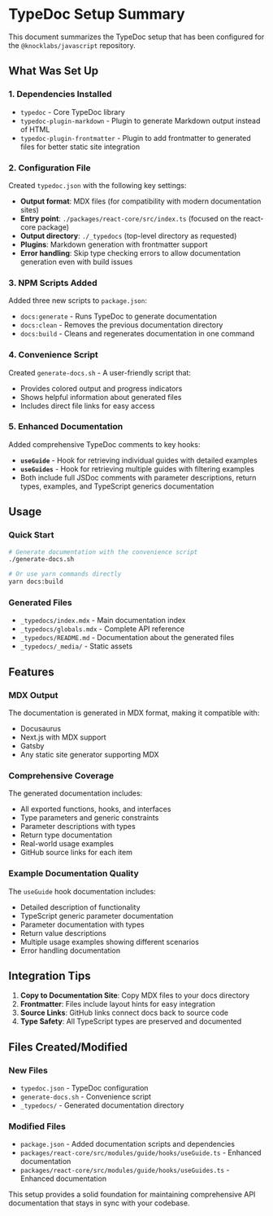 # TypeDoc Setup Summary

This document summarizes the TypeDoc setup that has been configured for the `@knocklabs/javascript` repository.

## What Was Set Up

### 1. Dependencies Installed
- `typedoc` - Core TypeDoc library
- `typedoc-plugin-markdown` - Plugin to generate Markdown output instead of HTML
- `typedoc-plugin-frontmatter` - Plugin to add frontmatter to generated files for better static site integration

### 2. Configuration File
Created `typedoc.json` with the following key settings:
- **Output format**: MDX files (for compatibility with modern documentation sites)
- **Entry point**: `./packages/react-core/src/index.ts` (focused on the react-core package)
- **Output directory**: `./_typedocs` (top-level directory as requested)
- **Plugins**: Markdown generation with frontmatter support
- **Error handling**: Skip type checking errors to allow documentation generation even with build issues

### 3. NPM Scripts Added
Added three new scripts to `package.json`:
- `docs:generate` - Runs TypeDoc to generate documentation
- `docs:clean` - Removes the previous documentation directory
- `docs:build` - Cleans and regenerates documentation in one command

### 4. Convenience Script
Created `generate-docs.sh` - A user-friendly script that:
- Provides colored output and progress indicators
- Shows helpful information about generated files
- Includes direct file links for easy access

### 5. Enhanced Documentation
Added comprehensive TypeDoc comments to key hooks:
- **`useGuide`** - Hook for retrieving individual guides with detailed examples
- **`useGuides`** - Hook for retrieving multiple guides with filtering examples
- Both include full JSDoc comments with parameter descriptions, return types, examples, and TypeScript generics documentation

## Usage

### Quick Start
```bash
# Generate documentation with the convenience script
./generate-docs.sh

# Or use yarn commands directly
yarn docs:build
```

### Generated Files
- `_typedocs/index.mdx` - Main documentation index
- `_typedocs/globals.mdx` - Complete API reference
- `_typedocs/README.md` - Documentation about the generated files
- `_typedocs/_media/` - Static assets

## Features

### MDX Output
The documentation is generated in MDX format, making it compatible with:
- Docusaurus
- Next.js with MDX support
- Gatsby
- Any static site generator supporting MDX

### Comprehensive Coverage
The generated documentation includes:
- All exported functions, hooks, and interfaces
- Type parameters and generic constraints
- Parameter descriptions with types
- Return type documentation
- Real-world usage examples
- GitHub source links for each item

### Example Documentation Quality
The `useGuide` hook documentation includes:
- Detailed description of functionality
- TypeScript generic parameter documentation
- Parameter documentation with types
- Return value descriptions
- Multiple usage examples showing different scenarios
- Error handling documentation

## Integration Tips

1. **Copy to Documentation Site**: Copy MDX files to your docs directory
2. **Frontmatter**: Files include layout hints for easy integration
3. **Source Links**: GitHub links connect docs back to source code
4. **Type Safety**: All TypeScript types are preserved and documented

## Files Created/Modified

### New Files
- `typedoc.json` - TypeDoc configuration
- `generate-docs.sh` - Convenience script
- `_typedocs/` - Generated documentation directory

### Modified Files
- `package.json` - Added documentation scripts and dependencies
- `packages/react-core/src/modules/guide/hooks/useGuide.ts` - Enhanced documentation
- `packages/react-core/src/modules/guide/hooks/useGuides.ts` - Enhanced documentation

This setup provides a solid foundation for maintaining comprehensive API documentation that stays in sync with your codebase.